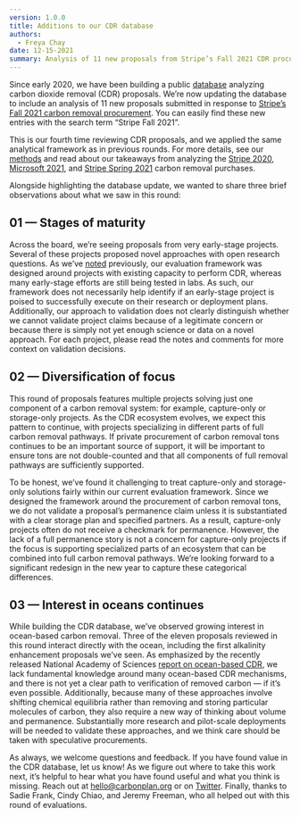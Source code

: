 ```yaml
---
version: 1.0.0
title: Additions to our CDR database
authors:
  - Freya Chay
date: 12-15-2021
summary: Analysis of 11 new proposals from Stripe’s Fall 2021 CDR procurement.
---
```


Since early 2020, we have been building a public [database](https://carbonplan.org/research/cdr-database) analyzing carbon dioxide removal (CDR) proposals. We’re now updating the database to include an analysis of 11 new proposals submitted in response to [Stripe’s Fall 2021 carbon removal procurement](https://stripe.com/newsroom/news/fall-21-carbon-removal-purchases). You can easily find these new entries with the search term “Stripe Fall 2021”.

This is our fourth time reviewing CDR proposals, and we applied the same analytical framework as in previous rounds. For more details, see our [methods](https://carbonplan.org/research/cdr-database/methods) and read about our takeaways from analyzing the [Stripe 2020](https://carbonplan.org/research/stripe-2020-insights), [Microsoft 2021](https://carbonplan.org/research/microsoft-2021-insights), and [Stripe Spring 2021](https://carbonplan.org/research/stripe-2021-insights) carbon removal purchases.

Alongside highlighting the database update, we wanted to share three brief observations about what we saw in this round:

## 01 — Stages of maturity

Across the board, we’re seeing proposals from very early-stage projects. Several of these projects proposed novel approaches with open research questions. As we’ve [noted](https://carbonplan.org/research/stripe-2021-insights) previously, our evaluation framework was designed around projects with existing capacity to perform CDR, whereas many early-stage efforts are still being tested in labs. As such, our framework does not necessarily help identify if an early-stage project is poised to successfully execute on their research or deployment plans. Additionally, our approach to validation does not clearly distinguish whether we cannot validate project claims because of a legitimate concern or because there is simply not yet enough science or data on a novel approach. For each project, please read the notes and comments for more context on validation decisions.

## 02 — Diversification of focus

This round of proposals features multiple projects solving just one component of a carbon removal system: for example, capture-only or storage-only projects. As the CDR ecosystem evolves, we expect this pattern to continue, with projects specializing in different parts of full carbon removal pathways. If private procurement of carbon removal tons continues to be an important source of support, it will be important to ensure tons are not double-counted and that all components of full removal pathways are sufficiently supported.

To be honest, we’ve found it challenging to treat capture-only and storage-only solutions fairly within our current evaluation framework. Since we designed the framework around the procurement of carbon removal tons, we do not validate a proposal’s permanence claim unless it is substantiated with a clear storage plan and specified partners. As a result, capture-only projects often do not receive a checkmark for permanence. However, the lack of a full permanence story is not a concern for capture-only projects if the focus is supporting specialized parts of an ecosystem that can be combined into full carbon removal pathways. We’re looking forward to a significant redesign in the new year to capture these categorical differences.

## 03 — Interest in oceans continues

While building the CDR database, we’ve observed growing interest in ocean-based carbon removal. Three of the eleven proposals reviewed in this round interact directly with the ocean, including the first alkalinity enhancement proposals we’ve seen. As emphasized by the recently released National Academy of Sciences [report on ocean-based CDR](https://www.nap.edu/catalog/26278/a-research-strategy-for-ocean-based-carbon-dioxide-removal-and-sequestration), we lack fundamental knowledge around many ocean-based CDR mechanisms, and there is not yet a clear path to verification of removed carbon — if it’s even possible. Additionally, because many of these approaches involve shifting chemical equilibria rather than removing and storing particular molecules of carbon, they also require a new way of thinking about volume and permanence. Substantially more research and pilot-scale deployments will be needed to validate these approaches, and we think care should be taken with speculative procurements.

As always, we welcome questions and feedback. If you have found value in the CDR database, let us know! As we figure out where to take this work next, it’s helpful to hear what you have found useful and what you think is missing. Reach out at [hello@carbonplan.org](mailto:hello@carbonplan.org) or on [Twitter](https://twitter.com/carbonplanorg). Finally, thanks to Sadie Frank, Cindy Chiao, and Jeremy Freeman, who all helped out with this round of evaluations.
